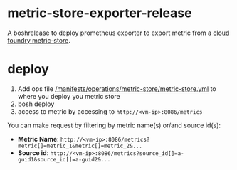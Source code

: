 # metric-store-exporter-release

A boshrelease to deploy prometheus exporter to export metric from a [cloud foundry metric-store](https://github.com/cloudfoundry/metric-store-release).

# deploy

1. Add ops file [/manifests/operations/metric-store/metric-store.yml](/manifests/operations/metric-store/metric-store.yml) to where you deploy you metric store
2. bosh deploy
3. access to metric by accessing to `http://<vm-ip>:8086/metrics`

You can make request by filtering by metric name(s) or/and source id(s):

- **Metric Name**: `http://<vm-ip>:8086/metrics?metric[]=metric_1&metric[]=metric_2&...`
- **Source id**: `http://<vm-ip>:8086/metrics?source_id[]=a-guid1&source_id[]=a-guid2&...`